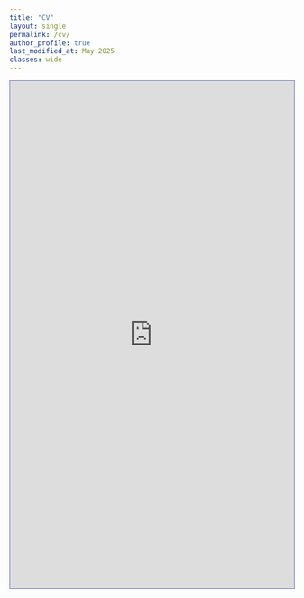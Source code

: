 ```yaml
---
title: "CV"
layout: single
permalink: /cv/
author_profile: true
last_modified_at: May 2025
classes: wide
---
```

<section class="page__content" itemprop="text">
<iframe src="https://TaiwoAdebiyi23.github.io/images/pub/Taiwo_Adebiyi_CV_web.pdf#toolbar=0" width="100%" height="900" style="border:1px solid #666CCC" frameborder="1" scrolling="auto">
</section>
